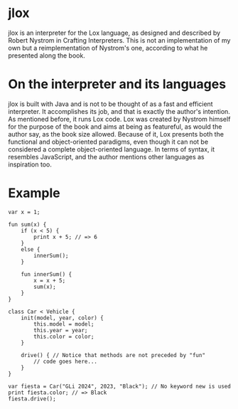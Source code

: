# jlox
jlox is an interpreter for the Lox language, as designed and described by Robert Nystrom in Crafting Interpreters. This is not an implementation of my own but a reimplementation of Nystrom's one, according to what he presented along the book. 

# On the interpreter and its languages
jlox is built with Java and is not to be thought of as a fast and efficient interpreter. It accomplishes its job, and that is exactly the author's intention. As mentioned before, it runs Lox code. Lox was created by Nystrom himself for the purpose of the book and aims at being as featureful, as would the author say, as the book size allowed. Because of it, Lox presents both the functional and object-oriented paradigms, even though it can not be considered a complete object-oriented language. In terms of syntax, it resembles JavaScript, and the author mentions other languages as inspiration too.

# Example

```
var x = 1;

fun sum(x) {
    if (x < 5) {
        print x + 5; // => 6
    }
    else {
        innerSum();
    }

    fun innerSum() {
        x = x + 5;
        sum(x);
    }
}

class Car < Vehicle {
    init(model, year, color) {
        this.model = model;
        this.year = year;
        this.color = color;
    }

    drive() { // Notice that methods are not preceded by "fun"
        // code goes here...
    }
}

var fiesta = Car("GLi 2024", 2023, "Black"); // No keyword new is used
print fiesta.color; // => Black
fiesta.drive();
```